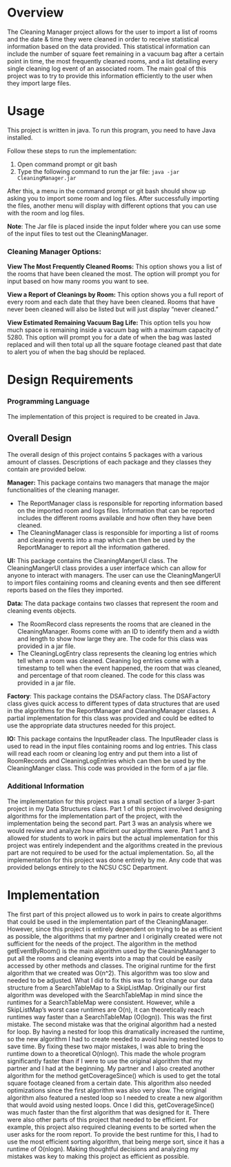 # Overview
The Cleaning Manager project allows for the user to import a list of rooms and the date & time they were cleaned in order to receive statistical information based on the data provided. This statistical information can include the number of square feet remaining in a vacuum bag after a certain point in time, the most frequently cleaned rooms, and a list detailing every single cleaning log event of an associated room. The main goal of this project was to try to provide this information efficiently to the user when they import large files.
# Usage
This project is written in java. To run this program, you need to have Java installed.

Follow these steps to run the implementation:

1. Open command prompt or git bash
2. Type the following command to run the jar file: `java -jar CleaningManager.jar`

After this, a menu in the command prompt or git bash should show up asking you to import some room and log files. After successfully importing the files, another menu will display with different options that you can use with the room and log files.

**Note**: The Jar file is placed inside the input folder where you can use some of the input files to test out the CleaningManager.

### Cleaning Manager Options:
**View The Most Frequently Cleaned Rooms:** This option shows you a list of the rooms that have been cleaned the most. The option will prompt you for input based on how many rooms you want to see.

**View a Report of Cleanings by Room:** This option shows you a full report of every room and each date that they have been cleaned. Rooms that have never been cleaned will also be listed but will just display “never cleaned.”

**View Estimated Remaining Vacuum Bag Life:** This option tells you how much space is remaining inside a vacuum bag with a maximum capacity of 5280. This option will prompt you for a date of when the bag was lasted replaced and will then total up all the square footage cleaned past that date to alert you of when the bag should be replaced.
# Design Requirements
### Programming Language
The implementation of this project is required to be created in Java.
## Overall Design
The overall design of this project contains 5 packages with a various amount of classes. Descriptions of each package and they classes they contain are provided below.

**Manager:** This package contains two managers that manage the major functionalities of the cleaning manager.
* The ReportManager class is responsible for reporting information based on the imported room and logs files. Information that can be reported includes the different rooms available and how often they have been cleaned.
* The CleaningManager class is responsible for importing a list of rooms and cleaning events into a map which can then be used by the ReportManager to report all the information gathered.

**UI:** This package contains the CleaningMangerUI class. The CleaningMangerUI class provides a user interface which can allow for anyone to interact with managers. The user can use the CleaningMangerUI to import files containing rooms and cleaning events and then see different reports based on the files they imported.

**Data:** The data package contains two classes that represent the room and cleaning events objects.
* The RoomRecord class represents the rooms that are cleaned in the CleaningManager. Rooms come with an ID to identify them and a width and length to show how large they are. The code for this class was provided in a jar file.
* The CleaningLogEntry class represents the cleaning log entries which tell when a room was cleaned. Cleaning log entries come with a timestamp to tell when the event happened, the room that was cleaned, and percentage of that room cleaned. The code for this class was provided in a jar file.

**Factory**: This package contains the DSAFactory class. The DSAFactory class gives quick access to different types of data structures that are used in the algorithms for the ReportManager and CleaningManager classes. A partial implementation for this class was provided and could be edited to use the appropriate data structures needed for this project.

**IO:** This package contains the InputReader class. The InputReader class is used to read in the input files containing rooms and log entries. This class will read each room or cleaning log entry and put them into a list of RoomRecords and CleaningLogEntries which can then be used by the CleaningManger class. This code was provided in the form of a jar file.

### Additional Information
The implementation for this project was a small section of a larger 3-part project in my Data Structures class. Part 1 of this project involved designing algorithms for the implementation part of the project, with the implementation being the second part. Part 3 was an analysis where we would review and analyze how efficient our algorithms were. Part 1 and 3 allowed for students to work in pairs but the actual implementation for this project was entirely independent and the algorithms created in the previous part are not required to be used for the actual implementation. So, all the implementation for this project was done entirely by me. Any code that was provided belongs entirely to the NCSU CSC Department.

# Implementation
The first part of this project allowed us to work in pairs to create algorithms that could be used in the implementation part of the CleaningManager. However, since this project is entirely dependent on trying to be as efficient as possible, the algorithms that my partner and I originally created were not sufficient for the needs of the project. The algorithm in the method getEventByRoom() is the main algorithm used by the CleaningManager to put all the rooms and cleaning events into a map that could be easily accessed by other methods and classes. The original runtime for the first algorithm that we created was O(n^2).  This algorithm was too slow and needed to be adjusted. What I did to fix this was to first change our data structure from a SearchTableMap to a SkipListMap. Originally our first algorithm was developed with the SearchTableMap in mind since the runtimes for a SearchTableMap were consistent. However, while a SkipListMap’s worst case runtimes are O(n), it can theoretically reach runtimes way faster than a SearchTableMap (O(logn)). This was the first mistake. The second mistake was that the original algorithm had a nested for loop. By having a nested for loop this dramatically increased the runtime, so the new algorithm I had to create needed to avoid having nested loops to save time. By fixing these two major mistakes, I was able to bring the runtime down to a theoretical O(nlogn). This made the whole program significantly faster than if I were to use the original algorithm that my partner and I had at the beginning. My partner and I also created another algorithm for the method getCoverageSince() which is used to get the total square footage cleaned from a certain date. This algorithm also needed optimizations since the first algorithm was also very slow. The original algorithm also featured a nested loop so I needed to create a new algorithm that would avoid using nested loops. Once I did this, getCoverageSince() was much faster than the first algorithm that was designed for it. There were also other parts of this project that needed to be efficient. For example, this project also required cleaning events to be sorted when the user asks for the room report. To provide the best runtime for this, I had to use the most efficient sorting algorithm, that being merge sort, since it has a runtime of O(nlogn).  Making thoughtful decisions and analyzing my mistakes was key to making this project as efficient as possible. 

